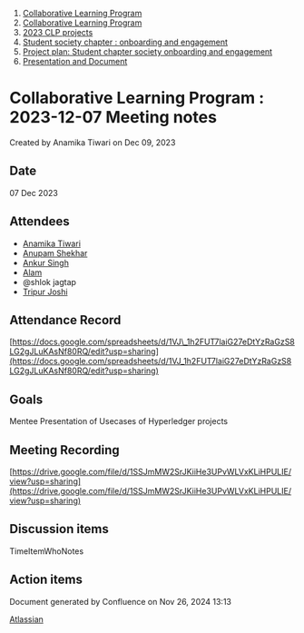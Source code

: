 1. [Collaborative Learning Program](index.html)
2. [Collaborative Learning Program](Collaborative-Learning-Program_20283412.html)
3. [2023 CLP projects](2023-CLP-projects_20295338.html)
4. [Student society chapter : onboarding and engagement](20293641.html)
5. [Project plan: Student chapter society onboarding and engagement](20295398.html)
6. [Presentation and Document](Presentation-and-Document_20293894.html)

# Collaborative Learning Program : 2023-12-07 Meeting notes

Created by Anamika Tiwari on Dec 09, 2023

## Date

07 Dec 2023

## Attendees

- [Anamika Tiwari](https://lf-hyperledger.atlassian.net/wiki/people/712020:505945be-89b3-4947-b6f6-66f09dcac171?ref=confluence)
- [Anupam Shekhar](https://lf-hyperledger.atlassian.net/wiki/people/62b0c805cebad33432f62891?ref=confluence)
- [Ankur Singh](https://lf-hyperledger.atlassian.net/wiki/people/712020:1ab3b0f5-2325-4fa6-b3cb-7bfafc8385b5?ref=confluence)
- [Alam](https://lf-hyperledger.atlassian.net/wiki/people/712020:ff4cb233-ee9d-4a46-9534-8c5114fd6e65?ref=confluence)
- @shlok jagtap
- [Tripur Joshi](https://lf-hyperledger.atlassian.net/wiki/people/712020:49b2dd40-d0de-4b93-86e7-380a6b984a18?ref=confluence)

## Attendance Record

[https://docs.google.com/spreadsheets/d/1VJ\_1h2FUT7laiG27eDtYzRaGzS8LG2gJLuKAsNf80RQ/edit?usp=sharing](https://docs.google.com/spreadsheets/d/1VJ_1h2FUT7laiG27eDtYzRaGzS8LG2gJLuKAsNf80RQ/edit?usp=sharing)

## Goals

Mentee Presentation of Usecases of Hyperledger projects

## Meeting Recording

[https://drive.google.com/file/d/1SSJmMW2SrJKiiHe3UPvWLVxKLiHPULIE/view?usp=sharing](https://drive.google.com/file/d/1SSJmMW2SrJKiiHe3UPvWLVxKLiHPULIE/view?usp=sharing)

## Discussion items

TimeItemWhoNotes

## Action items

Document generated by Confluence on Nov 26, 2024 13:13

[Atlassian](http://www.atlassian.com/)
